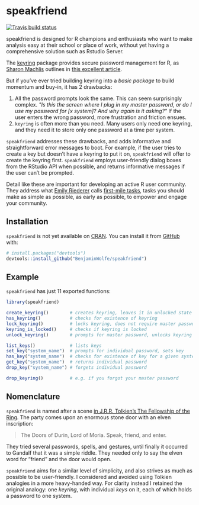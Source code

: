 
<!-- README.md is generated from README.Rmd. Please edit that file -->

# speakfriend

<!-- badges: start -->

[![Travis build
status](https://travis-ci.org/BenjaminWolfe/speakfriend.svg?branch=master)](https://travis-ci.org/BenjaminWolfe/speakfriend)
<!-- badges: end -->

speakfriend is designed for R champions and enthusiasts who want to make
analysis easy at their school or place of work, without yet having a
comprehensive solution such as Rstudio Server.

The [keyring](https://github.com/r-lib/keyring) package provides secure
password management for R, as [Sharon
Machlis](https://twitter.com/sharon000) outlines in [this excellent
article](https://www.infoworld.com/article/3320999/r-tip-keep-your-passwords-and-tokens-secure-with-the-keyring-package.html).

But if you’ve ever tried building keyring into a *basic package* to
build momentum and buy-in, it has 2 drawbacks:

1.  All the password prompts look the same. This can seem surprisingly
    complex. *"Is this the screen where I plug in my master password,*
    *or do I use my password for \[x system\]?* *And why again is it
    asking?"* If the user enters the wrong password, more frustration
    and friction ensues.
2.  `keyring` is often more than you need. Many users only need one
    keyring, and they need it to store only one password at a time per
    system.

`speakfriend` addresses these drawbacks, and adds informative and
straightforward error messages to boot. For example, if the user tries
to create a key but doesn’t have a keyring to put it on, `speakfriend`
will offer to create the keyring first. `speakfriend` employs
user-friendly dialog boxes from the RStudio API when possible, and
returns informative messages if the user can’t be prompted.

Detail like these are important for developing an active R user
community. They address what [Emily
Riederer](https://twitter.com/EmilyRiederer) calls [first-mile
tasks](https://emilyriederer.netlify.com/post/resource-roundup-r-in-industry-edition/),
tasks you should make as simple as possible, as early as possible, to
empower and engage your community.

## Installation

`speakfriend` is not yet available on
[CRAN](https://CRAN.R-project.org). You can install it from
[GitHub](https://github.com/BenjaminWolfe/speakfriend) with:

``` r
# install.packages("devtools")
devtools::install_github("BenjaminWolfe/speakfriend")
```

## Example

`speakfriend` has just 11 exported functions:

``` r
library(speakfriend)

create_keyring()        # creates keyring, leaves it in unlocked state
has_keyring()           # checks for existence of keyring
lock_keyring()          # locks keyring, does not require master password
keyring_is_locked()     # checks if keyring is locked
unlock_keyring()        # prompts for master password, unlocks keyring

list_keys()             # lists keys
set_key("system_name")  # prompts for individual password, sets key
has_key("system_name")  # checks for existence of key for a given system
get_key("system_name")  # returns individual password
drop_key("system_name") # forgets individual password

drop_keyring()          # e.g. if you forgot your master password
```

## Nomenclature

`speakfriend` is named after a scene [in J.R.R. Tolkien’s The Fellowship
of the
Ring](http://ae-lib.org.ua/texts-c/tolkien__the_lord_of_the_rings_1__en.htm).
The party comes upon an enormous stone door with an elven inscription:

> The Doors of Durin, Lord of Moria. Speak, friend, and enter.

They tried several passwords, spells, and gestures, until finally it
occurred to Gandalf that it was a simple riddle. They needed only to say
the elven word for “friend” and the door would open.

`speakfriend` aims for a similar level of simplicity, and also strives
as much as possible to be user-friendly. I considered and avoided using
Tolkien analogies in a more heavy-handed way. For clarity instead I
retained the original analogy: one *keyring*, with individual *keys* on
it, each of which holds a password to one system.
